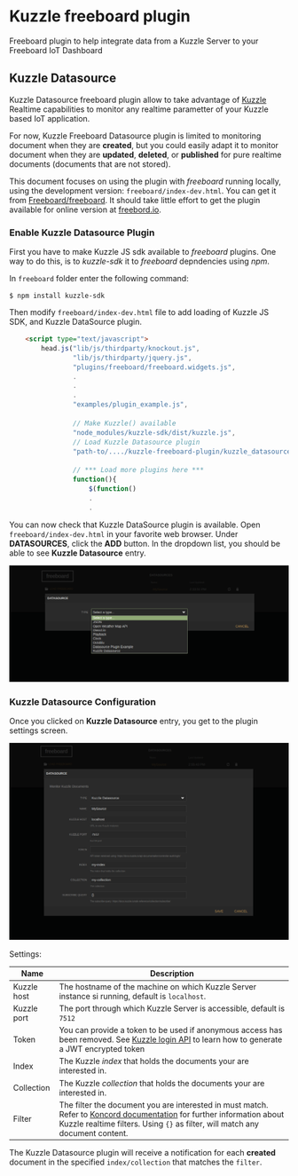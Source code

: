 # Kuzzle freeboard plugin

Freeboard plugin to help integrate data from a Kuzzle Server to your Freeboard IoT Dashboard

## Kuzzle Datasource

Kuzzle Datasource freeboard plugin allow to take advantage of [Kuzzle](http://www.kuzzle.io) Realtime capabilities to monitor any realtime parametter of your Kuzzle based IoT application.

For now, Kuzzle Freeboard Datasource plugin is limited to monitoring document when they are **created**, but you could easily adapt it to monitor document when they are **updated**, **deleted**, or **published** for pure realtime documents (documents that are not stored).

This document focuses on using the plugin with *freeboard* running locally, using the development version: `freeboard/index-dev.html`.  You can get it from [Freeboard/freeboard](https://github.com/Freeboard/freeboard). It should take little effort to get the plugin available for online version at [freebord.io](http://www.freeboard.io).

### Enable Kuzzle Datasource Plugin

First you have to make Kuzzle JS sdk available to *freeboard* plugins.
One way to do this, is to *kuzzle-sdk* it to *freeboard* depndencies using *npm*.

In `freeboard` folder enter the following command:

```console
$ npm install kuzzle-sdk
```

Then modify `freeboard/index-dev.html` file to add loading of Kuzzle JS SDK, and Kuzzle DataSource plugin.

``` html
    <script type="text/javascript">
        head.js("lib/js/thirdparty/knockout.js",
                "lib/js/thirdparty/jquery.js",
                "plugins/freeboard/freeboard.widgets.js",
                .
                .
                .
                "examples/plugin_example.js",

                // Make Kuzzle() available
                "node_modules/kuzzle-sdk/dist/kuzzle.js",
                // Load Kuzzle Datasource plugin
                "path-to/..../kuzzle-freeboard-plugin/kuzzle_datasource.js",

                // *** Load more plugins here ***
                function(){
                    $(function()
                    .
                    .
```

You can now check that Kuzzle DataSource plugin is available. Open `freeboard/index-dev.html` in your favorite web browser.
Under **DATASOURCES**, click the **ADD** button. In the dropdown list, you should be able to see **Kuzzle Datasource** entry.

![alt text](img/datasource-plugins.png "Kuzzle Datasource plugin")

### Kuzzle Datasource Configuration

Once you clicked on **Kuzzle Datasource** entry, you get to the plugin settings screen.

![alt text](img/kuzzle-datasource-settings.png "Kuzzle Datasource settings")

Settings:

| Name | Description |
|----------------------|------|
|Kuzzle host  | The hostname of the machine on which Kuzzle Server instance si running, default is `localhost`. |
| Kuzzle port | The port through which Kuzzle Server is accessible, default is `7512` |
| Token | You can provide a token to be used if anonymous access has been removed. See [Kuzzle login API](https://docs.kuzzle.io/api-documentation/controller-auth/login/) to learn how to generate a JWT encrypted token |
| Index | The Kuzzle *index* that holds the documents your are interested in. |
| Collection | The Kuzzle *collection* that holds the documents your are interested in. |
| Filter | The filter the document you are interested in must match. Refer to [Koncord documentation](https://docs.kuzzle.io/kuzzle-dsl/essential/koncorde/) for further information about Kuzzle realtime filters. Using `{}` as filter, will match any document content.|

The Kuzzle Datasource plugin will receive a notification for each **created** document in the specified `index/collection` that matches the `filter`.

